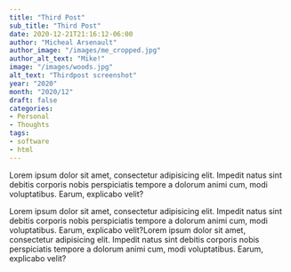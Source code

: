 ```yaml
---
title: "Third Post"
sub_title: "Third Post"
date: 2020-12-21T21:16:12-06:00
author: "Micheal Arsenault"
author_image: "/images/me_cropped.jpg"
author_alt_text: "Mike!"
image: "/images/woods.jpg"
alt_text: "Thirdpost screenshot"
year: "2020"
month: "2020/12"
draft: false
categories:
- Personal
- Thoughts
tags:
- software
- html
---
```


Lorem ipsum dolor sit amet, consectetur adipisicing elit. Impedit natus sint debitis corporis nobis perspiciatis tempore a dolorum animi cum, modi voluptatibus. Earum, explicabo velit?

<!--more-->

Lorem ipsum dolor sit amet, consectetur adipisicing elit. Impedit natus sint debitis corporis nobis perspiciatis tempore a dolorum animi cum, modi voluptatibus. Earum, explicabo velit?Lorem ipsum dolor sit amet, consectetur adipisicing elit. Impedit natus sint debitis corporis nobis perspiciatis tempore a dolorum animi cum, modi voluptatibus. Earum, explicabo velit?
